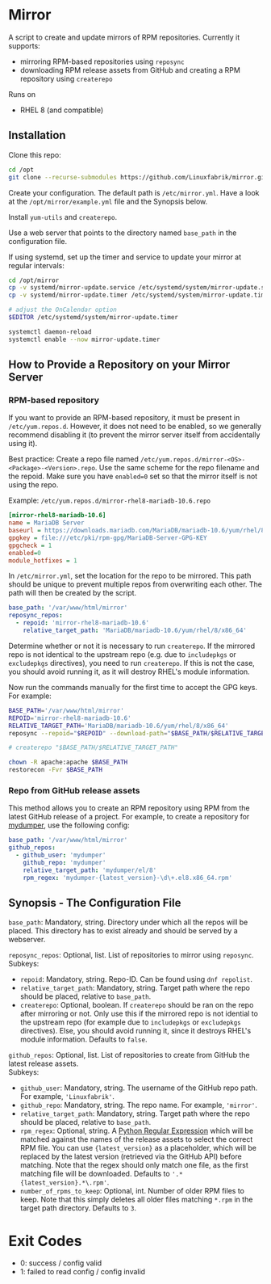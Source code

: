 # Mirror

A script to create and update mirrors of RPM repositories. Currently it supports:

* mirroring RPM-based repositories using `reposync`
* downloading RPM release assets from GitHub and creating a RPM repository using `createrepo`

Runs on

* RHEL 8 (and compatible)


## Installation

Clone this repo:

```bash
cd /opt
git clone --recurse-submodules https://github.com/Linuxfabrik/mirror.git
```

Create your configuration. The default path is `/etc/mirror.yml`. Have a look at the `/opt/mirror/example.yml` file and the Synopsis below.

Install `yum-utils` and `createrepo`.

Use a web server that points to the directory named `base_path` in the configuration file.

If using systemd, set up the timer and service to update your mirror at regular intervals:

```bash
cd /opt/mirror
cp -v systemd/mirror-update.service /etc/systemd/system/mirror-update.service
cp -v systemd/mirror-update.timer /etc/systemd/system/mirror-update.timer

# adjust the OnCalendar option
$EDITOR /etc/systemd/system/mirror-update.timer

systemctl daemon-reload
systemctl enable --now mirror-update.timer
```


## How to Provide a Repository on your Mirror Server

### RPM-based repository

If you want to provide an RPM-based repository, it must be present in `/etc/yum.repos.d`. However, it does not need to be enabled, so we generally recommend disabling it (to prevent the mirror server itself from accidentally using it).

Best practice: Create a repo file named `/etc/yum.repos.d/mirror-<OS>-<Package>-<Version>.repo`. Use the same scheme for the repo filename and the repoid. Make sure you have `enabled=0` set so that the mirror itself is not using the repo.

Example: `/etc/yum.repos.d/mirror-rhel8-mariadb-10.6.repo`

```ini
[mirror-rhel8-mariadb-10.6]
name = MariaDB Server
baseurl = https://downloads.mariadb.com/MariaDB/mariadb-10.6/yum/rhel/8/$basearch
gpgkey = file:///etc/pki/rpm-gpg/MariaDB-Server-GPG-KEY
gpgcheck = 1
enabled=0
module_hotfixes = 1
```

In `/etc/mirror.yml`, set the location for the repo to be mirrored. This path should be unique to prevent multiple repos from overwriting each other. The path will then be created by the script.

```yaml
base_path: '/var/www/html/mirror'
reposync_repos:
  - repoid: 'mirror-rhel8-mariadb-10.6'
    relative_target_path: 'MariaDB/mariadb-10.6/yum/rhel/8/x86_64'
```

Determine whether or not it is necessary to run `createrepo`. If the mirrored repo is not identical to the upstream repo (e.g. due to `includepkgs` or `excludepkgs` directives), you need to run `createrepo`. If this is not the case, you should avoid running it, as it will destroy RHEL's module information.

Now run the commands manually for the first time to accept the GPG keys. For example:

```bash
BASE_PATH='/var/www/html/mirror'
REPOID='mirror-rhel8-mariadb-10.6'
RELATIVE_TARGET_PATH='MariaDB/mariadb-10.6/yum/rhel/8/x86_64'
reposync --repoid="$REPOID" --download-path="$BASE_PATH/$RELATIVE_TARGET_PATH" --norepopath --downloadcomps --download-metadata

# createrepo "$BASE_PATH/$RELATIVE_TARGET_PATH"

chown -R apache:apache $BASE_PATH
restorecon -Fvr $BASE_PATH
```


### Repo from GitHub release assets

This method allows you to create an RPM repository using RPM from the latest GitHub release of a project. For example, to create a repository for [mydumper](https://github.com/mydumper/mydumper), use the following config:

```yaml
base_path: '/var/www/html/mirror'
github_repos:
  - github_user: 'mydumper'
    github_repo: 'mydumper'
    relative_target_path: 'mydumper/el/8'
    rpm_regex: 'mydumper-{latest_version}-\d\+.el8.x86_64.rpm'
```


## Synopsis - The Configuration File

`base_path`: Mandatory, string. Directory under which all the repos will be placed. This directory has to exist already and should be served by a webserver.

`reposync_repos`: Optional, list. List of repositories to mirror using `reposync`.<br>Subkeys:

* `repoid`: Mandatory, string. Repo-ID. Can be found using `dnf repolist`.
* `relative_target_path`: Mandatory, string. Target path where the repo should be placed, relative to `base_path`.
* `createrepo`: Optional, boolean. If `createrepo` should be ran on the repo after mirroring or not. Only use this if the mirrored repo is not idential to the upstream repo (for example due to `includepkgs` or `excludepkgs` directives). Else, you should avoid running it, since it destroys RHEL's module information. Defaults to `false`.

`github_repos`: Optional, list. List of repositories to create from GitHub the latest release assets.<br>Subkeys:

* `github_user`: Mandatory, string. The username of the GitHub repo path. For example, `'Linuxfabrik'`.
* `github_repo`: Mandatory, string. The repo name. For example, `'mirror'`.
* `relative_target_path`: Mandatory, string. Target path where the repo should be placed, relative to `base_path`.
* `rpm_regex`: Optional, string. A [Python Regular Expression](https://docs.python.org/3/howto/regex.html) which will be matched against the names of the release assets to select the correct RPM file. You can use `{latest_version}` as a placeholder, which will be replaced by the latest version (retrieved via the GitHub API) before matching. Note that the regex should only match one file, as the first matching file will be downloaded. Defaults to `'.*{latest_version}.*\.rpm'`.
* `number_of_rpms_to_keep`: Optional, int. Number of older RPM files to keep. Note that this simply deletes all older files matching `*.rpm` in the target path directory. Defaults to `3`.


# Exit Codes

* 0: success / config valid
* 1: failed to read config / config invalid
